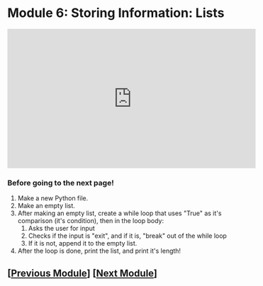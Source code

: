 # Module 6: Storing Information: Lists

<iframe width="560" height="315" src="https://www.youtube.com/embed/QfTBygWpSp8?si=Z02LD7PN27oxo_x_" title="YouTube video player" frameborder="0" allow="accelerometer; autoplay; clipboard-write; encrypted-media; gyroscope; picture-in-picture; web-share" referrerpolicy="strict-origin-when-cross-origin" allowfullscreen></iframe>


### Before going to the next page!
1. Make a new Python file.
2. Make an empty list.
3. After making an empty list, create a while loop that uses "True" as it's comparison (it's condition), then in the loop body:
    1. Asks the user for input
    2. Checks if the input is "exit", and if it is, "break" out of the while loop
    3. If it is not, append it to the empty list.
4. After the loop is done, print the list, and print it's length!

## \[[Previous Module](./module5.md)\] \[[Next Module](./module7.md)\]
